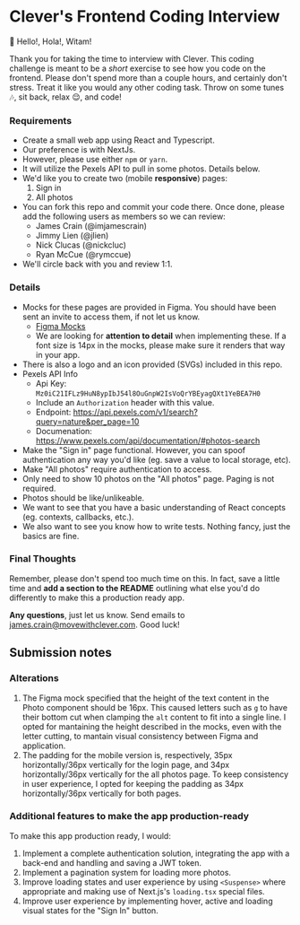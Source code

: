 # Clever's Frontend Coding Interview
👋 Hello!, Hola!, Witam!

Thank you for taking the time to interview with Clever. This coding challenge is meant to be a _short_ exercise to see how you code on the frontend. Please don't spend more than a couple hours, and certainly don't stress. Treat it like you would any other coding task. Throw on some tunes 🎶, sit back, relax 😌, and code!

### Requirements
- Create a small web app using React and Typescript.
- Our preference is with NextJs.
- However, please use either `npm` or `yarn`.
- It will utilize the Pexels API to pull in some photos. Details below.
- We'd like you to create two (mobile **responsive**) pages:
  1. Sign in
  2. All photos
- You can fork this repo and commit your code there. Once done, please add the following users as members so we can review:
  - James Crain (@imjamescrain)
  - Jimmy Lien (@jlien)
  - Nick Clucas (@nickcluc)
  - Ryan McCue (@rymccue)
- We'll circle back with you and review 1:1.

### Details
- Mocks for these pages are provided in Figma. You should have been sent an invite to access them, if not let us know.
  - [Figma Mocks](https://www.figma.com/file/wr1seCuhlRtoFGuz1iWgyF/Frontend-Coding-Mocks?type=design&node-id=0%3A1&mode=design&t=Uw1av3TypDUDcLAd-1)
  - We are looking for **attention to detail** when implementing these. If a font size is 14px in the mocks, please make sure it renders that way in your app.
- There is also a logo and an icon provided (SVGs) included in this repo.
- Pexels API Info
  - Api Key: `Mz0iC21IFLz9HuN8ypIbJ54l8OuGnpW2IsVoQrYBEyagQXt1YeBEA7H0`
  - Include an `Authorization` header with this value.
  - Endpoint: https://api.pexels.com/v1/search?query=nature&per_page=10
  - Documenation: https://www.pexels.com/api/documentation/#photos-search
- Make the "Sign in" page functional. However, you can spoof authentication any way you'd like (eg. save a value to local storage, etc).
- Make "All photos" require authentication to access.
- Only need to show 10 photos on the "All photos" page. Paging is not required.
- Photos should be like/unlikeable.
- We want to see that you have a basic understanding of React concepts (eg. contexts, callbacks, etc.).
- We also want to see you know how to write tests. Nothing fancy, just the basics are fine.

### Final Thoughts

Remember, please don't spend too much time on this. In fact, save a little time and **add a section to the README** outlining what else you'd do differently to make this a production ready app.

**Any questions**, just let us know. Send emails to <a href="mailto:james.crain@movewithclever.com">james.crain@movewithclever.com</a>. Good luck!

## Submission notes

### Alterations

1. The Figma mock specified that the height of the text content in the Photo component should be 16px. This caused letters such as `g` to have their bottom cut when clamping the `alt` content to fit into a single line. I opted for mantaining the height described in the mocks, even with the letter cutting, to mantain visual consistency between Figma and application.
2. The padding for the mobile version is, respectively, 35px horizontally/36px vertically for the login page, and 34px horizontally/36px vertically for the all photos page. To keep consistency in user experience, I opted for keeping the padding as 34px horizontally/36px vertically for both pages.

### Additional features to make the app production-ready

To make this app production ready, I would:

1. Implement a complete authentication solution, integrating the app with a back-end and handling and saving a JWT token.
2. Implement a pagination system for loading more photos.
3. Improve loading states and user experience by using `<Suspense>` where appropriate and making use of Next.js's `loading.tsx` special files.
4. Improve user experience by implementing hover, active and loading visual states for the "Sign In" button.